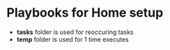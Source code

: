 # Playbooks for Home setup
- **tasks** folder is used for reoccuring tasks 
- **temp** folder is used for 1 time executes

